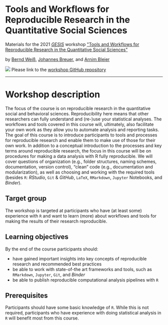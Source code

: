 # Tools and Workflows for Reproducible Research in the Quantitative Social Sciences

Materials for the 2021 [*GESIS*](https://www.gesis.org/en/home/) workshop ["Tools and Workflows for Reproducible Research in the Quantitative Social Sciences"](https://training.gesis.org/?site=pDetails&child=full&pID=0x6D125E38FB5043FFA900EE56B9EA740F)

by [Bernd Weiß](https://berndweiss.net/), [Johannes Breuer](https://www.johannesbreuer.com/), and [Arnim Bleier](https://www.gesis.org/en/institute/staff/person/arnim.bleier)

[![](https://licensebuttons.net/l/by/3.0/80x15.png)](https://creativecommons.org/licenses/by/4.0/) 
Please link to the [workshop GitHub repository](https://github.com/berndweiss/tools-and-workflows-for-reproducible-research)

---

# Workshop description

The focus of the course is on reproducible research in the quantitative social and behavioral sciences. Reproducibility here means that other researchers can fully understand and (re-)use your statistical analyses. The workflows and tools covered in this course will, ultimately, also facilitate your own work as they allow you to automate analysis and reporting tasks. The goal of this course is to introduce participants to tools and processes for reproducible research and enable them to make use of those for their own work.
In addition to a conceptual introduction to the processes and key terms around reproducible research, the focus in this course will be on procedures for making a data analysis with R fully reproducible. We will cover questions of organization (e.g., folder structures, naming schemes, documentation, version control), “clean” code (e.g., documentation and modularization), as well as choosing and working with the required tools (besides `R`: *RStudio*, `Git` & *GitHub*, `LaTeX`, `RMarkdown`, `Jupyter` Notebooks, and *Binder*).

## Target group

The workshop is targeted at participants who have (at least some) experience with `R` and want to learn (more) about workflows and tools for making the results of their research reproducible.
 
## Learning objectives

By the end of the course participants should:
-  have gained important insights into key concepts of reproducible research and recommended best practices
-  be able to work with state-of-the art frameworks and tools, such as `RMarkdown`, `Jupyter`, `Git`, and *Binder*
-  be able to publish reproducible computational analysis pipelines with `R`

## Prerequisites

Participants should have some basic knowledge of `R`. While this is not required, participants who have experience with doing statistical analysis in `R` will benefit most from this course.
